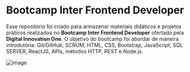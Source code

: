 # Bootcamp Inter Frontend Developer

Esse repositório foi criado para armazenar materiais didáticos e projetos práticos realizados no **Bootcamp Inter Frontend Developer** ofertado pela **Digital Innovation One**. O objetivo do bootcamp foi abordar de maneira introdutória: Git/GitHub, SCRUM, HTML, CSS, Bootstrap, JavaScript, SQL SERVER, ReactJS, APIs, métodos HTTP, REST e Node.js.

![image](https://user-images.githubusercontent.com/67913073/160669832-21a900f5-4f99-42f1-8a3f-103abdf9143c.png)
